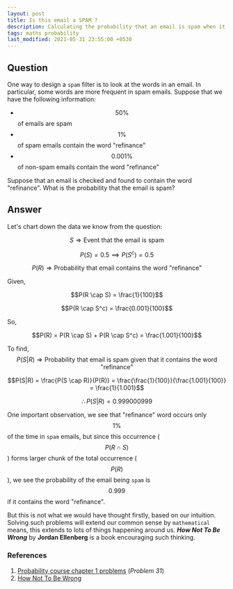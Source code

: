 ```yaml
---
layout: post
title: Is this email a SPAM ?
description: Calculating the probability that an email is spam when it contains this particular word
tags: maths probability
last_modified: 2021-05-31 23:55:00 +0530
---
```


## Question
One way to design a `spam` filter is to look at the words in an email. In particular, some words are more frequent in spam emails. Suppose that we have the following information:

- $$50\%$$ of emails are spam
- $$1\%$$ of spam emails contain the word "refinance"
- $$0.001\%$$ of non-spam emails contain the word "refinance"

Suppose that an email is checked and found to contain the word "refinance". What is the probability that the email is spam?


## Answer

Let's chart down the data we know from the question:

$$S \Rightarrow \text{Event that the email is spam}$$

$$P(S) = 0.5 \implies P(S^c) = 0.5$$

$$P(R) \Rightarrow \text{Probability that email contains the word "refinance"}$$

Given,

$$P(R \cap S) = \frac{1}{100}$$

$$P(R \cap S^c) = \frac{0.001}{100}$$

So,

$$P(R) = P(R \cap S) + P(R \cap S^c) = \frac{1.001}{100}$$

To find,
$$P(S|R) \Rightarrow \text{Probability that email is spam given that it contains the word "refinance"}$$

$$P(S|R) = \frac{P(S \cap R)}{P(R)} = \frac{\frac{1}{100}}{\frac{1.001}{100}} = \frac{1}{1.001}$$

$$\therefore P(S|R) = 0.999000999$$

One important observation, we see that "refinance" word occurs only $$1\%$$ of the time in `spam` emails, but since this occurrence ($$P(R \cap S)$$) forms larger chunk of the total occurrence ($$P(R)$$), we see the probability of the email being `spam` is $$0.999$$ if it contains the word "refinance".

But this is not what we would have thought firstly, based on our intuition. Solving such problems will extend our common sense by `mathematical` means, this extends to lots of things happening around us. **_How Not To Be Wrong_** by __Jordan Ellenberg__ is a book encouraging such thinking.


### References
1. [Probability course chapter 1 problems](https://www.probabilitycourse.com/chapter1/1_5_0_chapter1_problems.php) (_Problem 31_)
1. [How Not To Be Wrong](https://www.goodreads.com/book/show/18693884-how-not-to-be-wrong)
